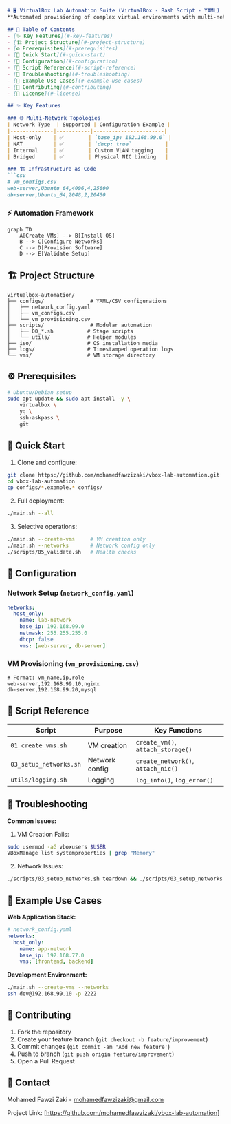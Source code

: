 ```markdown
# 🖥️ VirtualBox Lab Automation Suite (VirtualBox - Bash Script - YAML)
**Automated provisioning of complex virtual environments with multi-network support**  

## 📜 Table of Contents
- [✨ Key Features](#-key-features)
- [🏗️ Project Structure](#️-project-structure)
- [⚙️ Prerequisites](#️-prerequisites)
- [🚀 Quick Start](#-quick-start)
- [🔧 Configuration](#-configuration)
- [📜 Script Reference](#-script-reference)
- [🚨 Troubleshooting](#-troubleshooting)
- [🧩 Example Use Cases](#-example-use-cases)
- [🤝 Contributing](#-contributing)
- [📄 License](#-license)

## ✨ Key Features

### 🌐 Multi-Network Topologies
| Network Type  | Supported | Configuration Example |
|--------------|-----------|-----------------------|
| Host-only    | ✅        | `base_ip: 192.168.99.0` |
| NAT          | ✅        | `dhcp: true`           |
| Internal     | ✅        | Custom VLAN tagging    |
| Bridged      | ✅        | Physical NIC binding   |

### 🏗 Infrastructure as Code
```csv
# vm_configs.csv
web-server,Ubuntu_64,4096,4,25600
db-server,Ubuntu_64,2048,2,20480
```

### ⚡ Automation Framework
```mermaid
graph TD
    A[Create VMs] --> B[Install OS]
    B --> C[Configure Networks]
    C --> D[Provision Software]
    D --> E[Validate Setup]
```

## 🏗️ Project Structure
```
virtualbox-automation/
├── configs/               # YAML/CSV configurations
│   ├── network_config.yaml
│   ├── vm_configs.csv
│   └── vm_provisioning.csv
├── scripts/               # Modular automation
│   ├── 00_*.sh           # Stage scripts
│   └── utils/            # Helper modules
├── iso/                  # OS installation media
├── logs/                 # Timestamped operation logs
└── vms/                  # VM storage directory
```

## ⚙️ Prerequisites
```bash
# Ubuntu/Debian setup
sudo apt update && sudo apt install -y \
    virtualbox \
    yq \
    ssh-askpass \
    git
```

## 🚀 Quick Start
1. Clone and configure:
```bash
git clone https://github.com/mohamedfawzizaki/vbox-lab-automation.git
cd vbox-lab-automation
cp configs/*.example.* configs/
```

2. Full deployment:
```bash
./main.sh --all
```

3. Selective operations:
```bash
./main.sh --create-vms     # VM creation only
./main.sh --networks       # Network config only
./scripts/05_validate.sh   # Health checks
```

## 🔧 Configuration

### Network Setup (`network_config.yaml`)
```yaml
networks:
  host_only:
    name: lab-network
    base_ip: 192.168.99.0
    netmask: 255.255.255.0
    dhcp: false
    vms: [web-server, db-server]
```

### VM Provisioning (`vm_provisioning.csv`)
```csv
# Format: vm_name,ip,role
web-server,192.168.99.10,nginx
db-server,192.168.99.20,mysql
```

## 📜 Script Reference
| Script | Purpose | Key Functions |
|--------|---------|---------------|
| `01_create_vms.sh` | VM creation | `create_vm()`, `attach_storage()` |
| `03_setup_networks.sh` | Network config | `create_network()`, `attach_nic()` |
| `utils/logging.sh` | Logging | `log_info()`, `log_error()` |

## 🚨 Troubleshooting
**Common Issues:**
1. VM Creation Fails:
```bash
sudo usermod -aG vboxusers $USER
VBoxManage list systemproperties | grep "Memory"
```

2. Network Issues:
```bash
./scripts/03_setup_networks.sh teardown && ./scripts/03_setup_networks.sh setup
```

## 🧩 Example Use Cases
**Web Application Stack:**
```yaml
# network_config.yaml
networks:
  host_only:
    name: app-network
    base_ip: 192.168.77.0
    vms: [frontend, backend]
```

**Development Environment:**
```bash
./main.sh --create-vms --networks
ssh dev@192.168.99.10 -p 2222
```

## 🤝 Contributing
1. Fork the repository  
2. Create your feature branch (`git checkout -b feature/improvement`)  
3. Commit changes (`git commit -am 'Add new feature'`)  
4. Push to branch (`git push origin feature/improvement`)  
5. Open a Pull Request  

## 📧 Contact

Mohamed Fawzi Zaki - mohamedfawzizaki@gmail.com

Project Link: [https://github.com/mohamedfawzizaki/vbox-lab-automation]
```